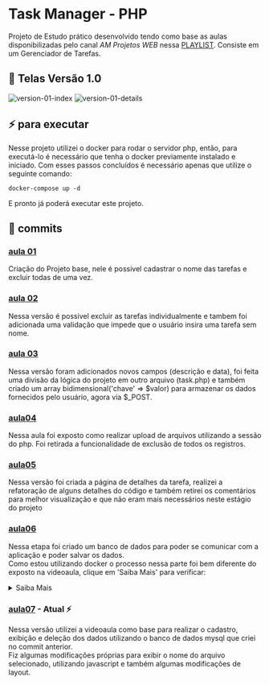 # Task Manager - PHP
Projeto de Estudo prático desenvolvido tendo como base as aulas disponibilizadas pelo canal *AM Projetos WEB* nessa [PLAYLIST](https://www.youtube.com/watch?v=dJ49I-QYYUk&list=PL1KWVrkOhKP1JTmUmBgrc6Bp6u20Bc6rT&index=1). Consiste em um Gerenciador de Tarefas.

## :art: Telas Versão 1.0
![version-01-index](https://user-images.githubusercontent.com/63813842/213593894-f925c4b2-b89c-4ffe-a499-8cda478ad9a0.png)
![version-01-details](https://user-images.githubusercontent.com/63813842/213593898-efd384c1-3125-4200-a7c4-0cc1257a95a0.png)


## :zap: para executar
Nesse projeto utilizei o docker para rodar o servidor php, então, para executá-lo é necessário que tenha o docker previamente instalado e iniciado.
Com esses passos concluídos é necessário apenas que utilize o seguinte comando:
```
docker-compose up -d
```
E pronto já poderá executar este projeto.

## :pencil: commits
### [aula 01](https://github.com/CamilaDaCosta/task-manager-php/tree/39cbd87f65b0cc987eb7bf7c9ea4845d2c4ba32d)
Criação do Projeto base, nele é possivel cadastrar o nome das tarefas e excluir todas de uma vez.
### [aula 02](https://github.com/CamilaDaCosta/task-manager-php/tree/fbe0e410fd12a10bdf5ae0112d906dae2b1c51fa)
Nessa versão é possivel excluir as tarefas individualmente e tambem foi adicionada uma validação que impede que o usuário insira uma tarefa sem nome.
### [aula 03](https://github.com/CamilaDaCosta/task-manager-php/tree/d1401fbd07e601829fd78af37ce0bea710950713)
Nessa versão foram adicionados novos campos (descrição e data), foi feita uma divisão da lógica do projeto em outro arquivo (task.php) e também criado um array bidimensional('chave' => $valor) para armazenar os dados fornecidos pelo usuário, agora via $_POST.
### [aula04](https://github.com/CamilaDaCosta/task-manager-php/tree/d7c44ce02bb143bd48f790b6611e0030f43c583d)
Nessa aula foi exposto como realizar upload de arquivos utilizando a sessão do php. Foi retirada a funcionalidade de exclusão de todos os registros.
### [aula05](https://github.com/CamilaDaCosta/task-manager-php/tree/7f707676385164305595912f5896abe5002259d9)
Nessa versão foi criada a página de detalhes da tarefa, realizei a refatoração de alguns detalhes do código e também retirei os comentários para melhor visualização e que não eram mais necessários neste estágio do projeto
### [aula06](https://github.com/CamilaDaCosta/task-manager-php/tree/6a936a3beb974db04fb4f9311039e852bb38dea3)
Nessa etapa foi criado um banco de dados para poder se comunicar com a aplicação e poder salvar os dados.<br/>
Como estou utilizando docker o processo nessa parte foi bem diferente do exposto na videoaula, clique em 'Saiba Mais' para verificar:
<details>
  <summary>Saiba Mais</summary>
  
Exlui o container criado anteriormente, para evitar erros:
```
docker-compose down -v --rmi all
```
Depois criei um novo arquivo connect.php
```
<?php
$conn = mysqli_connect("db","user","pass","task-manager") or die(mysqli_error());
echo "Conectado";
$conn->close();
?>
```

Depois modifiquei o docker-compose,yml para que ficasse dessa forma:
```
version: '3'
services:
  web:
    image: php:7.4-apache
    container_name: task-web
    ports:
      - "88:80"
    volumes:
      - ./:/var/www/html
    depends_on:
      - db

  db:
    image: mysql:latest
    container_name: task-db
    ports:
      - "3309:3306" #DEFINA SUA PORTA
    environment:
      MYSQL_ROOT_PASSWORD: root
      MYSQL_DATABASE: task-manager
      MYSQL_USER: user
      MYSQL_PASSWORD: pass
```
Iniciei esses novos containers com
```
docker-compose up -d
```
Depois instalei o driver PDO e Mysqli no container criado com:
```
docker-compose exec task-web docker-php-ext-install pdo pdo_mysql
```
Após isso os reiniciei com:
```
docker-compose stop
```
```
docker-compose start
```
</details>

### [aula07]() - Atual :zap:
Nessa versão utilizei a videoaula como base para realizar o cadastro, exibição e deleção dos dados utilizando o banco de dados mysql que criei no commit anterior.<br/> Fiz algumas modificações próprias para exibir o nome do arquivo selecionado, utilizando javascript e também algumas modificações de layout.
